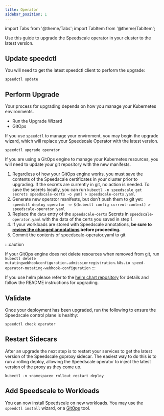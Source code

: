 ```yaml
---
title: Operator
sidebar_position: 1
---
```

import Tabs from '@theme/Tabs';
import TabItem from '@theme/TabItem';

Use this guide to upgrade the Speedscale operator in your cluster to the latest version.

## Update speedctl

You will need to get the latest speedctl client to perform the upgrade:

```
speedctl update
```

## Perform Upgrade

Your process for upgrading depends on how you manage your Kubernetes environments.

 * Run the Upgrade Wizard
 * GitOps

<Tabs>
<TabItem value="wizard" label="Wizard" default>

If you use `speedctl` to manage your enviroment, you may begin the upgrade wizard,
which will replace your Speedscale Operator with the latest version.

```shell
speedctl upgrade operator
```

</TabItem>

<TabItem value="gitops" label="GitOps">

If you are using a GitOps engine to manage your Kubernetes resources, you will need to update your git
repository with the new manifests.

1. Regardless of how your GitOps engine works, you must save the contents of
   the Speedscale certificates in your cluster prior to upgrading. If the
   secrets are currently in git, no action is needed. To save the secrets
   locally, you can run `kubectl -n speedscale get secrets speedscale-certs -o
   yaml > speedscale-certs.yaml`
1. Generate new operator manifests, but don’t push them to git yet: `speedctl
   deploy operator -e $(kubectl config current-context) >
   speedscale-operator.yaml`
1. Replace the `data` entry of the `speedscale-certs` Secrets in
   `speedscale-operator.yaml` with the data of the certs you saved in step 1.
1. If your workloads are stored with Speedscale annotations, **be sure to
   [review the changed annotations](../changed-annotations/) before
   proceeding.**
1. Commit the contents of speedscale-operator.yaml to git

:::caution

   If your GitOps engine does not delete resources when removed from git, run `kubectl delete mutatingwebhookconfiguration.admissionregistration.k8s.io speed-operator-mutating-webhook-configuration`
:::

</TabItem>

<TabItem value="helm" label="Helm">

If you use helm please refer to the
[helm chart repository](https://github.com/speedscale/operator-helm)
for details and follow the README instructions for upgrading.

</TabItem>

</Tabs>

## Validate

Once your deployment has been upgraded, run the following to ensure the Speedscale control plane is healthy:

```
speedctl check operator
```

## Restart Sidecars

After an upgrade the next step is to restart your services to get the latest
version of the Speedscale goproxy sidecar.  The easiest way to do this is to
run a rolling deploy, allowing the Speedscale operator to inject the latest
version of the proxy as they come up.

```shell
kubectl -n <namespace> rollout restart deploy
```

## Add Speedscale to Workloads

You can now install Speedscale on new workloads. You may use the
`speedctl install` wizard, or a
[GitOps](../sidecar/install.md)
tool.
